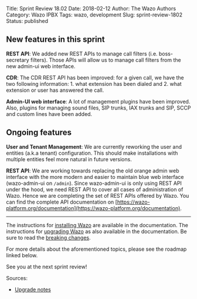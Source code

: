 Title: Sprint Review 18.02
Date: 2018-02-12
Author: The Wazo Authors
Category: Wazo IPBX
Tags: wazo, development
Slug: sprint-review-1802
Status: published

## New features in this sprint

**REST API**: We added new REST APIs to manage call filters (i.e. boss-secretary filters). Those APIs will allow us to manage call filters from the new admin-ui web interface.

**CDR**: The CDR REST API has been improved: for a given call, we have the two following information: 1. what extension has been dialed and 2. what extension or user has answered the call.

**Admin-UI web interface**: A lot of management plugins have been improved. Also, plugins for managing sound files, SIP trunks, IAX trunks and SIP, SCCP and custom lines have been added.


## Ongoing features

**User and Tenant Management**: We are currently reworking the user and entities (a.k.a tenant) configuration. This should make installations with multiple entities feel more natural in future versions.

**REST API**: We are working towards replacing the old orange admin web interface with the more modern and easier to maintain blue web interface (wazo-admin-ui on `/admin`). Since wazo-admin-ui is only using REST API under the hood, we need REST API to cover all cases of administration of Wazo. Hence we are completing the set of REST APIs offered by Wazo. You can find the complete API documentation on [https://wazo-platform.org/documentation](https://wazo-platform.org/documentation).

---

The instructions for [installing Wazo](/uc-doc/installation/install-system) are available in the documentation.
The instructions for [upgrading Wazo](/uc-doc/upgrade/introduction) as also available in the documentation. Be sure to read the [breaking changes](http://wazo.readthedocs.io/en/wazo-18.02/upgrade/upgrade_notes.html).

For more details about the aforementioned topics, please see the roadmap linked below.

See you at the next sprint review!

Sources:

* [Upgrade notes](/uc-doc/upgrade/upgrade_notes)
